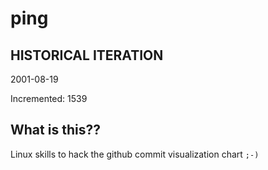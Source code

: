 # ping

## HISTORICAL ITERATION
2001-08-19

Incremented: 1539

## What is this?? 
Linux skills to hack the github commit visualization chart `;-)`
